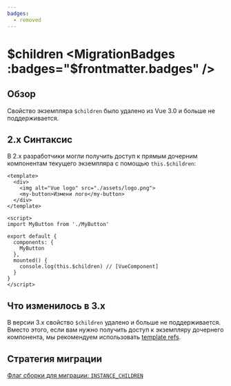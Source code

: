 ```yaml
---
badges:
  - removed
---
```


# $children <MigrationBadges :badges="$frontmatter.badges" />

## Обзор

Свойство экземпляра `$children` было удалено из Vue 3.0 и больше не поддерживается.

## 2.x Синтаксис

В 2.x разработчики могли получить доступ к прямым дочерним компонентам текущего экземпляра с помощью `this.$children`:

```vue
<template>
  <div>
    <img alt="Vue logo" src="./assets/logo.png">
    <my-button>Измени лого</my-button>
  </div>
</template>

<script>
import MyButton from './MyButton'

export default {
  components: {
    MyButton
  },
  mounted() {
    console.log(this.$children) // [VueComponent]
  }
}
</script>
```

## Что изменилось в 3.x

В версии 3.x свойство `$children` удалено и больше не поддерживается. Вместо этого, если вам нужно получить доступ к экземпляру дочернего компонента, мы рекомендуем использовать [template refs](https://ru.vuejs.org/guide/essentials/template-refs.html#template-refs).

## Стратегия миграции

[Флаг сборки для миграции: `INSTANCE_CHILDREN`](../migration-build.html#compat-configuration)

